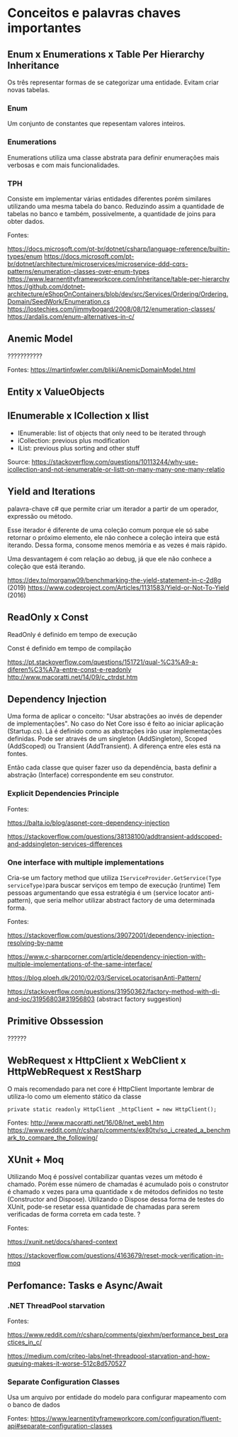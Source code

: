 # Conceitos e palavras chaves importantes

## Enum x Enumerations x Table Per Hierarchy Inheritance
Os três representar formas de se categorizar uma entidade. Evitam criar novas tabelas.

### Enum
Um conjunto de constantes que repesentam valores inteiros.

### Enumerations
Enumerations utiliza uma classe abstrata para definir enumerações mais verbosas e com mais funcionalidades.

### TPH
Consiste em implementar várias entidades diferentes porém similares utilizando uma mesma tabela do banco. Reduzindo assim a quantidade de tabelas no banco e também, possivelmente, a quantidade de joins para obter dados.

Fontes:

https://docs.microsoft.com/pt-br/dotnet/csharp/language-reference/builtin-types/enum
https://docs.microsoft.com/pt-br/dotnet/architecture/microservices/microservice-ddd-cqrs-patterns/enumeration-classes-over-enum-types
https://www.learnentityframeworkcore.com/inheritance/table-per-hierarchy
https://github.com/dotnet-architecture/eShopOnContainers/blob/dev/src/Services/Ordering/Ordering.Domain/SeedWork/Enumeration.cs
https://lostechies.com/jimmybogard/2008/08/12/enumeration-classes/
https://ardalis.com/enum-alternatives-in-c/


## Anemic Model
???????????

Fontes: 
https://martinfowler.com/bliki/AnemicDomainModel.html

## Entity x ValueObjects

## IEnumerable x ICollection x Ilist

- IEnumerable: list of objects that only need to be iterated through
- iCollection: previous plus modification
- IList: previous plus sorting and other stuff

Source: https://stackoverflow.com/questions/10113244/why-use-icollection-and-not-ienumerable-or-listt-on-many-many-one-many-relatio

## Yield and Iterations

palavra-chave c# que permite criar um iterador a partir de um operador, expressão ou método.

Esse iterador é diferente de uma coleção comum porque ele só sabe retornar o próximo elemento,
ele não conhece a coleção inteira que está iterando. Dessa forma, consome menos memória e as vezes é mais rápido.

Uma desvantagem é com relação ao debug, já que ele não conhece a coleção que está iterando.

https://dev.to/morganw09/benchmarking-the-yield-statement-in-c-2d8g (2019)
https://www.codeproject.com/Articles/1131583/Yield-or-Not-To-Yield (2016)


## ReadOnly x Const

ReadOnly é definido em tempo de execução

Const é definido em tempo de compilação 

https://pt.stackoverflow.com/questions/151721/qual-%C3%A9-a-diferen%C3%A7a-entre-const-e-readonly
http://www.macoratti.net/14/09/c_ctrdst.htm


## Dependency Injection
Uma forma de aplicar o conceito: "Usar abstrações ao invés de depender de implementações".
No caso do Net Core isso é feito ao iniciar aplicação (Startup.cs). Lá é definido como as abstrações
irão usar implementações definidas. Pode ser através de um singleton (AddSingleton), Scoped (AddScoped) ou Transient (AddTransient). A diferença entre eles está na fontes.

Então cada classe que quiser fazer uso da dependência, basta definir a abstração (Interface) correspondente
em seu construtor.

### Explicit Dependencies Principle

Fontes:

https://balta.io/blog/aspnet-core-dependency-injection

https://stackoverflow.com/questions/38138100/addtransient-addscoped-and-addsingleton-services-differences

### One interface with multiple implementations
Cria-se um factory method que utiliza  `IServiceProvider.GetService(Type serviceType)`para buscar serviços em tempo de execução (runtime)
Tem pessoas argumentando que essa estratégia é um (service locator anti-pattern), que seria melhor utilizar abstract factory de uma determinada forma.

Fontes:

https://stackoverflow.com/questions/39072001/dependency-injection-resolving-by-name

https://www.c-sharpcorner.com/article/dependency-injection-with-multiple-implementations-of-the-same-interface/

https://blog.ploeh.dk/2010/02/03/ServiceLocatorisanAnti-Pattern/ 

https://stackoverflow.com/questions/31950362/factory-method-with-di-and-ioc/31956803#31956803 (abstract factory suggestion)

## Primitive Obssession
??????

## WebRequest x HttpClient x WebClient x HttpWebRequest x RestSharp
O mais recomendado para net core é HttpClient
Importante lembrar de utiliza-lo como um elemento stático da classe

```
private static readonly HttpClient _httpClient = new HttpClient();
```

Fontes:
http://www.macoratti.net/16/08/net_web1.htm
https://www.reddit.com/r/csharp/comments/ex80tv/so_i_created_a_benchmark_to_compare_the_following/

## XUnit + Moq
Utilizando Moq é possível contabilizar quantas vezes um método é chamado. Porém esse número de chamadas é acumulado pois o construtor é chamado x vezes para uma quantidade x de métodos definidos no teste (Constructor and Dispose).
Utilizando o Dispose dessa forma de testes do XUnit, pode-se resetar essa quantidade de chamadas para serem verificadas de forma correta em cada teste.
?

Fontes:

https://xunit.net/docs/shared-context

https://stackoverflow.com/questions/4163679/reset-mock-verification-in-moq

## Perfomance: Tasks e Async/Await

### .NET ThreadPool starvation

Fontes:

https://www.reddit.com/r/csharp/comments/giexhm/performance_best_practices_in_c/

https://medium.com/criteo-labs/net-threadpool-starvation-and-how-queuing-makes-it-worse-512c8d570527

### Separate Configuration Classes
Usa um arquivo por entidade do modelo para configurar mapeamento com o banco de dados

Fontes:
https://www.learnentityframeworkcore.com/configuration/fluent-api#separate-configuration-classes


